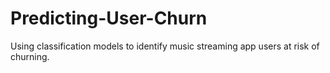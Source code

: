 # Predicting-User-Churn
Using classification models to identify music streaming app users at risk of churning.
